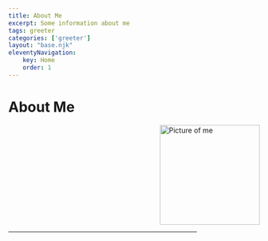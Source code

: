 ```yaml
---
title: About Me
excerpt: Some information about me
tags: greeter
categories: ['greeter']
layout: "base.njk"
eleventyNavigation:
    key: Home
    order: 1
---
```

<h1 style="clear:none;">About Me</h1>
<img src="/assets/headshot.jpg" alt="Picture of me" style="width: 200px; float: right; margin: 0 0 1em 1em;">
<hr style="width:75%;margin-left:0;">
